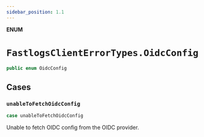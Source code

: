 ```yaml
---
sidebar_position: 1.1
---
```


**ENUM**

# `FastlogsClientErrorTypes.OidcConfig`

```swift
public enum OidcConfig
```

## Cases

### `unableToFetchOidcConfig`

```swift
case unableToFetchOidcConfig
```

Unable to fetch OIDC config from the OIDC provider.
